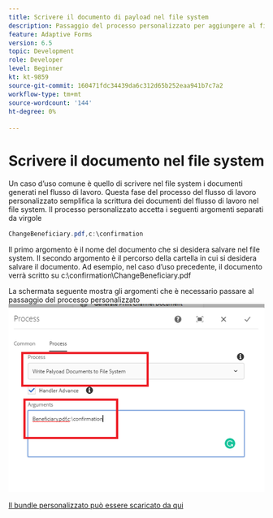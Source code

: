 ```yaml
---
title: Scrivere il documento di payload nel file system
description: Passaggio del processo personalizzato per aggiungere al file system il documento di scrittura che si trova sotto la cartella payload
feature: Adaptive Forms
version: 6.5
topic: Development
role: Developer
level: Beginner
kt: kt-9859
source-git-commit: 160471fdc34439da6c312d65b252eaa941b7c7a2
workflow-type: tm+mt
source-wordcount: '144'
ht-degree: 0%

---
```


# Scrivere il documento nel file system

Un caso d’uso comune è quello di scrivere nel file system i documenti generati nel flusso di lavoro.
Questa fase del processo del flusso di lavoro personalizzato semplifica la scrittura dei documenti del flusso di lavoro nel file system.
Il processo personalizzato accetta i seguenti argomenti separati da virgole

```java
ChangeBeneficiary.pdf,c:\confirmation
```

Il primo argomento è il nome del documento che si desidera salvare nel file system. Il secondo argomento è il percorso della cartella in cui si desidera salvare il documento. Ad esempio, nel caso d’uso precedente, il documento verrà scritto su c:\confirmation\ChangeBeneficiary.pdf

La schermata seguente mostra gli argomenti che è necessario passare al passaggio del processo personalizzato
![write-payload-file-system](assets/write-payload-file-system.png)

[Il bundle personalizzato può essere scaricato da qui](/help/forms/assets/common-osgi-bundles/SetValueApp.core-1.0-SNAPSHOT.jar)